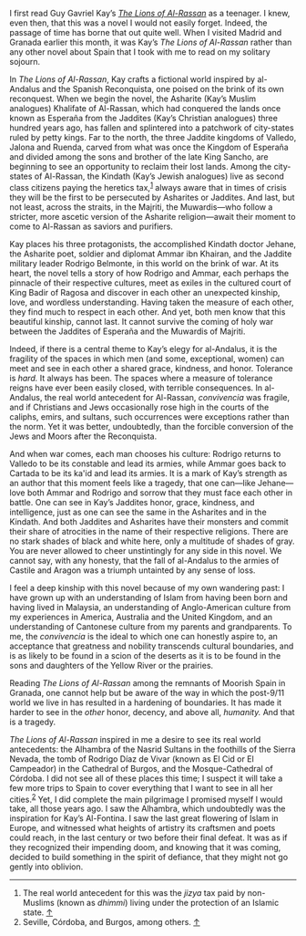 <p class="lede">I first read Guy Gavriel Kay’s <cite><a href="http://www.amazon.com/gp/product/0060733497/ref=as_li_tl?ie=UTF8&amp;camp=1789&amp;creative=390957&amp;creativeASIN=0060733497&amp;linkCode=as2&amp;tag=81idea-20&amp;linkId=UWIYE5FQ4WYG3X2N">The Lions of Al-Rassan</a></cite> as a teenager. I knew, even then, that this was a novel I would not easily forget. Indeed, the passage of time has borne that out quite well. When I visited Madrid and Granada earlier this month, it was Kay’s <cite>The Lions of Al-Rassan</cite> rather than any other novel about Spain that I took with me to read on my solitary sojourn. </p>

In <cite>The Lions of Al-Rassan</cite>, Kay crafts a fictional world inspired by al-Andalus and the Spanish Reconquista, one poised on the brink of its own reconquest. When we begin the novel, the Asharite (Kay’s Muslim analogues) Khalifate of Al-Rassan, which had conquered the lands once known as Esperaña from the Jaddites (Kay’s Christian analogues) three hundred years ago, has fallen and splintered into a patchwork of city-states ruled by petty kings. Far to the north, the three Jaddite kingdoms of Valledo, Jalona and Ruenda, carved from what was once the Kingdom of Esperaña and divided among the sons and brother of the late King Sancho, are beginning to see an opportunity to reclaim their lost lands. Among the city-states of Al-Rassan, the Kindath (Kay’s Jewish analogues) live as second class citizens paying the heretics tax,<sup><a href="#fn01" id="fref01">1</a></sup> always aware that in times of crisis they will be the first to be persecuted by Asharites or Jaddites. And last, but not least, across the straits, in the Majriti, the Muwardis—who follow a stricter, more ascetic version of the Asharite religion—await their moment to come to Al-Rassan as saviors and purifiers. 

Kay places his three protagonists, the accomplished Kindath doctor Jehane, the Asharite poet, soldier and diplomat Ammar ibn Khairan, and the Jaddite military leader Rodrigo Belmonte, in this world on the brink of war. At its heart, the novel tells a story of how Rodrigo and Ammar, each perhaps the pinnacle of their respective cultures, meet as exiles in the cultured court of King Badir of Ragosa and discover in each other an unexpected kinship, love, and wordless understanding. Having taken the measure of each other, they find much to respect in each other. And yet, both men know that this beautiful kinship, cannot last. It cannot survive the coming of holy war between the Jaddites of Esperaña and the Muwardis of Majriti. 

Indeed, if there is a central theme to Kay’s elegy for al-Andalus, it is the fragility of the spaces in which men (and some, exceptional, women) can meet and see in each other a shared grace, kindness, and honor. Tolerance is _hard._ It always has been. The spaces where a measure of tolerance reigns have ever been easily closed, with terrible consequences. In al-Andalus, the real world antecedent for Al-Rassan, _convivencia_ was fragile, and if Christians and Jews occasionally rose high in the courts of the caliphs, emirs, and sultans, such occurrences were exceptions rather than the norm. Yet it was better, undoubtedly, than the forcible conversion of the Jews and Moors after the Reconquista. 

And when war comes, each man chooses his culture: Rodrigo returns to Valledo to be its constable and lead its armies, while Ammar goes back to Cartada to be its ka'id and lead its armies. It is a mark of Kay’s strength as an author that this moment feels like a tragedy, that one can—like Jehane—love both Ammar and Rodrigo and sorrow that they must face each other in battle. One can see in Kay’s Jaddites honor, grace, kindness, and intelligence, just as one can see the same in the Asharites and in the Kindath. And both Jaddites and Asharites have their monsters and commit their share of atrocities in the name of their respective religions. There are no stark shades of black and white here, only a multitude of shades of gray. You are never allowed to cheer unstintingly for any side in this novel. We cannot say, with any honesty, that the fall of al-Andalus to the armies of Castile and Aragon was a triumph untainted by any sense of loss. 

I feel a deep kinship with this novel because of my own wandering past: I have grown up with an understanding of Islam from having been born and having lived in Malaysia, an understanding of Anglo-American culture from my experiences in America, Australia and the United Kingdom, and an understanding of Cantonese culture from my parents and grandparents. To me, the _convivencia_ is the ideal to which one can honestly aspire to, an acceptance that greatness and nobility transcends cultural boundaries, and is as likely to be found in a scion of the deserts as it is to be found in the sons and daughters of the Yellow River or the prairies. 

Reading <cite>The Lions of Al-Rassan</cite> among the remnants of Moorish Spain in Granada, one cannot help but be aware of the way in which the post-9/11 world we live in has resulted in a hardening of boundaries. It has made it harder to see in the _other_ honor, decency, and above all, _humanity._ And that is a tragedy.  

<cite>The Lions of Al-Rassan</cite> inspired in me a desire to see its real world antecedents: the Alhambra of the Nasrid Sultans in the foothills of the Sierra Nevada, the tomb of Rodrigo Díaz de Vivar (known as El Cid or El Campeador) in the Cathedral of Burgos, and the Mosque-Cathedral of Córdoba. I did not see all of these places this time; I suspect it will take a few more trips to Spain to cover everything that I want to see in all her cities.<sup><a href="#fn02" id="fref02">2</a></sup> Yet, I did complete the main pilgrimage I promised myself I would take, all those years ago. I saw the Alhambra, which undoubtedly was the inspiration for Kay’s Al-Fontina. I saw the last great flowering of Islam in Europe, and witnessed what heights of artistry its craftsmen and poets could reach, in the last century or two before their final defeat. It was as if they recognized their impending doom, and knowing that it was coming, decided to build something in the spirit of defiance, that they might not go gently into oblivion. 

<div class="footnotes">
    <hr class="w-50" />
    <ol>
        <li id="fn01">The real world antecedent for this was the <em>jizya</em> tax paid by non-Muslims (known as <em>dhimmi</em>) living under the protection of an Islamic state. <a href="#fref01">&#8593;</a></li>
        <li id="fn02">Seville, Córdoba, and Burgos, among others. <a href="#fref02">&#8593;</a></li>
    </ol>
</div>